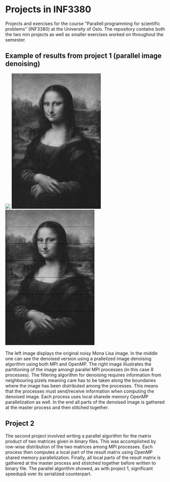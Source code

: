 # Projects in INF3380
Projects and exercises for the course "Parallell programming for scientific problems" (INF3380) at the University of Oslo. The repository contains both the two min projects as well as smaller exercises worked on throughout the semester.

## Example of results from project 1 (parallel image denoising)
<img src="https://github.com/jostbr/INF3380-Projects/blob/master/projects/project1/parallel/MonaLisa_NOISY.jpg" width="280"> <img src="https://github.com/jostbr/INF3380-Projects/blob/master/projects/project1/parallel/MonaLisa_DENOISED_PARALLEL.jpg" width="280"> <img src="https://github.com/jostbr/INF3380-Projects/blob/master/projects/project1/parallel/MonaLisa_PARTIONING_ILLUSTRATION.jpg" width="280">

The left image displays the original noisy Mona Lisa image. In the middle one can see the denoised version using a prallelized image denoising algorithm using both MPI and OpenMP. The right image illustrates the partitioning of the image amongt parallel MPI processes (in this case 8 processes). The filtering algorithm for denoising requires information from neighbouring pizels meaning care has to be taken along the boundaries where the image has been distributed among the processes. This means that the processes must send/receive information when computing the denoised image. Each process uses local sharede memory OpenMP parallelization as well. In the end all parts of the denoised image is gathered at the master process and then stitched together.

## Project 2
The second project involved writing a parallel algorithm for the matrix product of two matrices given in binary files. This was accomplished by row-wise distribution of the two matrices among MPI processes. Each process then computes a local part of the result matrix using OpenMP shared memory parallelization. Finally, all local parts of the result matrix is gathered at the master process and stistched together before written to binary file. The parallel algorithm showed, as with project 1, significant speedupå over its serialized counterpart.

